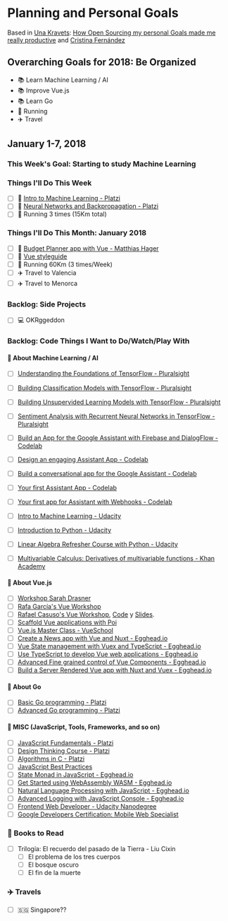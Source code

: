 # Planning and Personal Goals

Based in [Una Kravets](https://github.com/una): [How Open Sourcing my personal Goals made me really productive](https://una.im/personal-goals-guide/) and [Cristina Fernández](https://github.com/cristinafsanz/personal-goals)

## Overarching Goals for 2018: Be Organized
- 📚 Learn Machine Learning / AI
- 📚 Improve Vue.js
- 📚 Learn Go
- 🏃 Running
- ✈️ Travel

## January 1-7, 2018
### This Week's Goal: Starting to study Machine Learning
### Things I'll Do This Week
- [ ] 🚀 [Intro to Machine Learning - Platzi](https://platzi.com/cursos/ia/)
- [ ] 🚀 [Neural Networks and Backpropagation  - Platzi](https://platzi.com/cursos/redes-neuronales/)
- [ ] 🏃 Running 3 times (15Km total)

### Things I'll Do This Month: January 2018
- [ ] 🚀 [Budget Planner app with Vue - Matthias Hager](https://matthiashager.com/complete-vuejs-application-tutorial)
- [ ] 👀 [Vue styleguide](https://github.com/vue-styleguidist/vue-styleguidist)
- [ ] 🏃 Running 60Km (3 times/Week)
- [ ] ✈️ Travel to Valencia
- [ ] ✈️ Travel to Menorca

### Backlog: Side Projects
- [ ] 💻 OKRggeddon

### Backlog: Code Things I Want to Do/Watch/Play With

#### 🚀 About Machine Learning / AI
- [ ] [Understanding the Foundations of TensorFlow - Pluralsight](https://www.pluralsight.com/courses/tensorflow-understanding-foundations)
- [ ] [Building Classification Models with TensorFlow - Pluralsight](https://www.pluralsight.com/courses/tensorflow-building-classification-models)
- [ ] [Building Unsupervided Learning Models with TensorFlow - Pluralsight](https://www.pluralsight.com/courses/tensorflow-building-unsupervised-learning-models)
- [ ] [Sentiment Analysis with Recurrent Neural Networks in TensorFlow - Pluralsight](https://www.pluralsight.com/courses/tensorflow-sentiment-analysis-recurrent-neural-networks)
- [ ] [Build an App for the Google Assistant with Firebase and DialogFlow - Codelab](https://codelabs.developers.google.com/codelabs/assistant-codelab/index.html?index=..%2F..%2Findex#0)
- [ ] [Design an engaging Assistant App - Codelab](https://codelabs.developers.google.com/codelabs/conversation-design/index.html?index=..%2F..%2Findex#0)
- [ ] [Build a conversational app for the Google Assistant - Codelab](https://codelabs.developers.google.com/codelabs/assistant-dialogflow-nodejs/index.html?index=..%2F..%2Findex#0)
- [ ] [Your first Assistant App - Codelab](https://codelabs.developers.google.com/codelabs/your-first-kids-action-on-google/index.html?index=..%2F..%2Findex#0)
- [ ] [Your first app for Assistant with Webhooks - Codelab](https://codelabs.developers.google.com/codelabs/your-first-action-on-google-with-webhook/index.html?index=..%2F..%2Findex#0)
- [ ] [Intro to Machine Learning - Udacity](https://eu.udacity.com/course/intro-to-machine-learning--ud120)
- [ ] [Introduction to Python - Udacity ](https://eu.udacity.com/course/introduction-to-python--ud1110)
- [ ] [Linear Algebra Refresher Course with Python - Udacity](https://eu.udacity.com/course/linear-algebra-refresher-course--ud953)
- [ ] [Multivariable Calculus: Derivatives of multivariable functions - Khan Academy](https://www.khanacademy.org/math/multivariable-calculus/multivariable-derivatives)


#### 🚀 About Vue.js
- [ ] [Workshop Sarah Drasner](https://github.com/sdras/intro-to-vue)
- [ ] [Rafa García's Vue Workshop](https://github.com/rafagarcia/vueling)
- [ ] [Rafael Casuso's Vue Workshop](https://www.youtube.com/watch?v=SkR_3BGmqRc), [Code](https://github.com/VueJSMadrid/vue-workshop) y [Slides](https://www.slideshare.net/RafaelCasusoRomate/intro-to-vuejs-workshop).
- [ ] [Scaffold Vue applications with Poi](https://alligator.io/vuejs/vue-scaffold-poi/)
- [ ] [Vue.js Master Class - VueSchool](https://vueschool.io/courses/the-vuejs-master-class)
- [ ] [Create a News app with Vue and Nuxt - Egghead.io](https://egghead.io/courses/create-a-news-app-with-vue-js-and-nuxt)
- [ ] [Vue State management with Vuex and TypeScript - Egghead.io](https://egghead.io/courses/vue-js-state-management-with-vuex-and-typescript)
- [ ] [Use TypeScript to develop Vue web applications - Egghead.io](https://egghead.io/courses/use-typescript-to-develop-vue-js-web-applications)
- [ ] [Advanced Fine grained control of Vue Components - Egghead.io](https://egghead.io/courses/advanced-fine-grained-control-of-vue-js-components)
- [ ] [Build a Server Rendered Vue app with Nuxt and Vuex - Egghead.io](https://egghead.io/courses/build-a-server-rendered-vue-js-app-with-nuxt-and-vuex)

#### 🚀 About Go
- [ ] [Basic Go programming - Platzi](https://platzi.com/cursos/go-basico/)
- [ ] [Advanced Go programming - Platzi](https://platzi.com/cursos/go-avanzado/)

#### 🚀 MISC (JavaScript, Tools, Frameworks, and so on)
- [ ] [JavaScript Fundamentals - Platzi](https://platzi.com/cursos/fundamentos-javascript/)
- [ ] [Design Thinking Course - Platzi](https://platzi.com/think)
- [ ] [Algorithms in C - Platzi](https://platzi.com/cursos/algoritmos/)
- [ ] [JavaScript Best Practices](https://github.com/excellalabs/js-best-practices-workshopper)
- [ ] [State Monad in JavaScript - Egghead.io](https://egghead.io/courses/state-monad-in-javascript)
- [ ] [Get Started using WebAssembly WASM - Egghead.io](https://egghead.io/courses/get-started-using-webassembly-wasm)
- [ ] [Natural Language Processing with JavaScript - Egghead.io](https://egghead.io/courses/natural-language-processing-in-javascript-with-natural)
- [ ] [Advanced Logging with JavaScript Console - Egghead.io](https://egghead.io/courses/js-console-for-power-users)
- [ ] [Frontend Web Developer - Udacity Nanodegree](https://eu.udacity.com/course/front-end-web-developer-nanodegree--nd001)
- [ ] [Google Developers Certification: Mobile Web Specialist](https://developers.google.com/training/certification/mobile-web-specialist/)

### 📖 Books to Read
- [ ] Trilogía: El recuerdo del pasado de la Tierra - Liu Cixin
    - [ ] El problema de los tres cuerpos
    - [ ] El bosque oscuro
    - [ ] El fin de la muerte

### ✈️ Travels
- [ ] 🇸🇬 Singapore??
